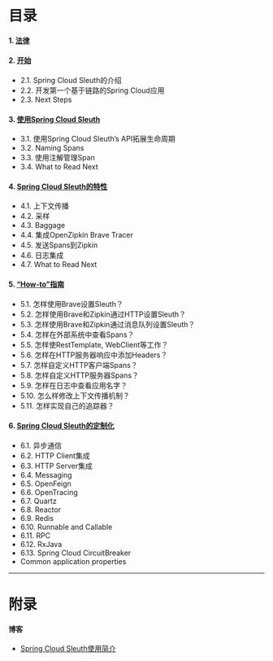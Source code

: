 # 目录
#### 1. [法律](https://docs.spring.io/spring-cloud-sleuth/docs/3.0.1/reference/htmlsingle/#legal)
#### 2. [开始](https://docs.spring.io/spring-cloud-sleuth/docs/3.0.1/reference/htmlsingle/#getting-started)
- 2.1. Spring Cloud Sleuth的介绍
- 2.2. 开发第一个基于链路的Spring Cloud应用
- 2.3. Next Steps
#### 3. [使用Spring Cloud Sleuth](https://docs.spring.io/spring-cloud-sleuth/docs/3.0.1/reference/htmlsingle/#using)
- 3.1. 使用Spring Cloud Sleuth’s API拓展生命周期
- 3.2. Naming Spans
- 3.3. 使用注解管理Span
- 3.4. What to Read Next
#### 4. [Spring Cloud Sleuth的特性](https://docs.spring.io/spring-cloud-sleuth/docs/3.0.1/reference/htmlsingle/#project-features)
- 4.1. 上下文传播
- 4.2. 采样
- 4.3. Baggage
- 4.4. 集成OpenZipkin Brave Tracer 
- 4.5. 发送Spans到Zipkin
- 4.6. 日志集成
- 4.7. What to Read Next
#### 5. [“How-to”指南](https://docs.spring.io/spring-cloud-sleuth/docs/3.0.1/reference/htmlsingle/#howto)
- 5.1. 怎样使用Brave设置Sleuth？
- 5.2. 怎样使用Brave和Zipkin通过HTTP设置Sleuth？
- 5.3. 怎样使用Brave和Zipkin通过消息队列设置Sleuth？
- 5.4. 怎样在外部系统中查看Spans？
- 5.5. 怎样使RestTemplate, WebClient等工作？
- 5.6. 怎样在HTTP服务器响应中添加Headers？
- 5.7. 怎样自定义HTTP客户端Spans？
- 5.8. 怎样自定义HTTP服务器Spans？
- 5.9. 怎样在日志中查看应用名字？
- 5.10. 怎么样修改上下文传播机制？
- 5.11. 怎样实现自己的追踪器？
#### 6. [Spring Cloud Sleuth的定制化](https://docs.spring.io/spring-cloud-sleuth/docs/3.0.1/reference/htmlsingle/#sleuth-integration)
- 6.1. 异步通信
- 6.2. HTTP Client集成
- 6.3. HTTP Server集成
- 6.4. Messaging
- 6.5. OpenFeign
- 6.6. OpenTracing
- 6.7. Quartz
- 6.8. Reactor
- 6.9. Redis
- 6.10. Runnable and Callable
- 6.11. RPC
- 6.12. RxJava
- 6.13. Spring Cloud CircuitBreaker
- Common application properties

***
# 附录
#### 博客
- [Spring Cloud Sleuth使用简介](https://blog.csdn.net/qq_32440951/article/details/80597187)

